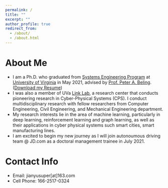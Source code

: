 ```yaml
---
permalink: /
title: ""
excerpt: ""
author_profile: true
redirect_from: 
  - /about/
  - /about.html
---
```

# About Me
* I am a Ph.D. who graduated from [Systems Engineering Program](https://engineering.virginia.edu/departments/engineering-systems-and-environment/academics/systems-engineering) at [University of Virginia](https://www.virginia.edu/) in May 2021, advised by [Prof. Peter A. Beling](https://facultydirectory.virginia.edu/faculty/pb3a). ([Download my Resume](https://hahayonghuming.github.io/JianyuSu.github.io/files/Jianyu_Su_s_Resume.pdf))
* I was also a member of UVa [Link Lab](https://engineering.virginia.edu/link-lab), a research center that conducts pioneering research in Cyber-Physical Systems (CPS). I conduct multidisciplinary research with fellow researchers from Computer Engineering, Civil Engineering, and Mechanical Engineering department.
* My research interests lie in the area of machine learning, particularly in deep learning, reinforcement learning and graph learning, as well as their applications in cyber physical systems such smart cities, smart manufacturing lines.
* I am excited to begin my new journey as I will join autonoumous driving team @ JD.com as a doctoral management trainee in July 2021.
# Contact Info
* Email: jianyusuper[at]163.com
* Cell Phone: 166-2517-0324

  
